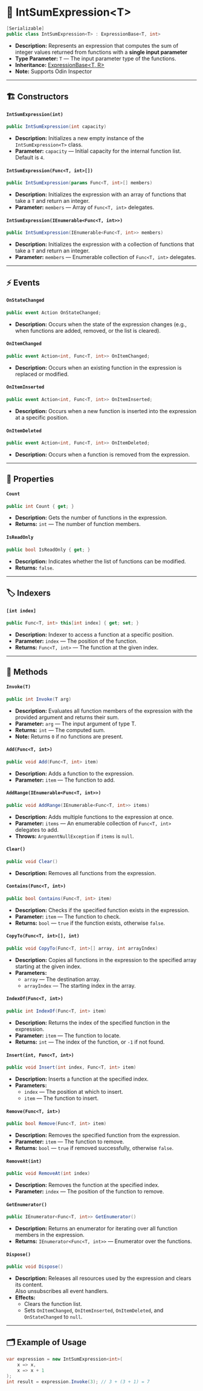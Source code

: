 # 🧩 IntSumExpression&lt;T&gt;

```csharp
[Serializable]
public class IntSumExpression<T> : ExpressionBase<T, int>
```

- **Description:** Represents an expression that computes the sum of integer values returned from functions with a <b>
  single input parameter</b>
- **Type Parameter:** `T` — The input parameter type of the functions.
- **Inheritance:** [ExpressionBase&lt;T, R&gt;](ExpressionBase%601.md)
- **Note:** Supports Odin Inspector

---

## 🏗️ Constructors

#### `IntSumExpression(int)`

```csharp
public IntSumExpression(int capacity)
```

- **Description:** Initializes a new empty instance of the `IntSumExpression<T>` class.
- **Parameter:** `capacity` — Initial capacity for the internal function list. Default is `4`.

#### `IntSumExpression(Func<T, int>[])`

```csharp
public IntSumExpression(params Func<T, int>[] members)
```

- **Description:** Initializes the expression with an array of functions that take a `T` and return an integer.
- **Parameter:** `members` — Array of `Func<T, int>` delegates.

#### `IntSumExpression(IEnumerable<Func<T, int>>)`

```csharp
public IntSumExpression(IEnumerable<Func<T, int>> members)
```

- **Description:** Initializes the expression with a collection of functions that take a `T` and return an integer.
- **Parameter:** `members` — Enumerable collection of `Func<T, int>` delegates.

---

## ⚡ Events

#### `OnStateChanged`

```csharp
public event Action OnStateChanged;
```

- **Description:** Occurs when the state of the expression changes (e.g., when functions are added, removed, or the list
  is cleared).

#### `OnItemChanged`

```csharp
public event Action<int, Func<T, int>> OnItemChanged;
```

- **Description:** Occurs when an existing function in the expression is replaced or modified.

#### `OnItemInserted`

```csharp
public event Action<int, Func<T, int>> OnItemInserted;
```

- **Description:** Occurs when a new function is inserted into the expression at a specific position.

#### `OnItemDeleted`

```csharp
public event Action<int, Func<T, int>> OnItemDeleted;
```

- **Description:** Occurs when a function is removed from the expression.

---

## 🔑 Properties

#### `Count`

```csharp
public int Count { get; }
```

- **Description:** Gets the number of functions in the expression.
- **Returns:** `int` — The number of function members.

#### `IsReadOnly`

```csharp
public bool IsReadOnly { get; }
```

- **Description:** Indicates whether the list of functions can be modified.
- **Returns:** `false`.

---

## 🏷️ Indexers

#### `[int index]`

```csharp
public Func<T, int> this[int index] { get; set; }
```

- **Description:** Indexer to access a function at a specific position.
- **Parameter:** `index` — The position of the function.
- **Returns:** `Func<T, int>` — The function at the given index.

---

## 🏹 Methods

#### `Invoke(T)`

```csharp
public int Invoke(T arg)
```

- **Description:** Evaluates all function members of the expression with the provided argument and returns their sum.
- **Parameter:** `arg` — The input argument of type T.
- **Returns:** `int` — The computed sum.
- **Note:** Returns `0` if no functions are present.

#### `Add(Func<T, int>)`

```csharp
public void Add(Func<T, int> item)
```

- **Description:** Adds a function to the expression.
- **Parameter:** `item` — The function to add.

#### `AddRange(IEnumerable<Func<T, int>>)`

```csharp
public void AddRange(IEnumerable<Func<T, int>> items)
```

- **Description:** Adds multiple functions to the expression at once.
- **Parameter:** `items` — An enumerable collection of `Func<T, int>` delegates to add.
- **Throws:** `ArgumentNullException` if `items` is `null`.

#### `Clear()`

```csharp
public void Clear()
```

- **Description:** Removes all functions from the expression.

#### `Contains(Func<T, int>)`

```csharp
public bool Contains(Func<T, int> item)
```

- **Description:** Checks if the specified function exists in the expression.
- **Parameter:** `item` — The function to check.
- **Returns:** `bool` — `true` if the function exists, otherwise `false`.

#### `CopyTo(Func<T, int>[], int)`

```csharp
public void CopyTo(Func<T, int>[] array, int arrayIndex)
```

- **Description:** Copies all functions in the expression to the specified array starting at the given index.
- **Parameters:**
    - `array` — The destination array.
    - `arrayIndex` — The starting index in the array.

#### `IndexOf(Func<T, int>)`

```csharp
public int IndexOf(Func<T, int> item)
```

- **Description:** Returns the index of the specified function in the expression.
- **Parameter:** `item` — The function to locate.
- **Returns:** `int` — The index of the function, or `-1` if not found.

#### `Insert(int, Func<T, int>)`

```csharp
public void Insert(int index, Func<T, int> item)
```

- **Description:** Inserts a function at the specified index.
- **Parameters:**
    - `index` — The position at which to insert.
    - `item` — The function to insert.

#### `Remove(Func<T, int>)`

```csharp
public bool Remove(Func<T, int> item)
```

- **Description:** Removes the specified function from the expression.
- **Parameter:** `item` — The function to remove.
- **Returns:** `bool` — `true` if removed successfully, otherwise `false`.

#### `RemoveAt(int)`

```csharp
public void RemoveAt(int index)
```

- **Description:** Removes the function at the specified index.
- **Parameter:** `index` — The position of the function to remove.

#### `GetEnumerator()`

```csharp
public IEnumerator<Func<T, int>> GetEnumerator()
```

- **Description:** Returns an enumerator for iterating over all function members in the expression.
- **Returns:** `IEnumerator<Func<T, int>>` — Enumerator over the functions.

#### `Dispose()`

```csharp
public void Dispose()
```

- **Description:** Releases all resources used by the expression and clears its content.  
  Also unsubscribes all event handlers.
- **Effects:**
    - Clears the function list.
    - Sets `OnItemChanged`, `OnItemInserted`, `OnItemDeleted`, and `OnStateChanged` to `null`.

---

## 🗂 Example of Usage

```csharp
var expression = new IntSumExpression<int>(
    x => x,
    x => x + 1
);
int result = expression.Invoke(3); // 3 + (3 + 1) = 7
```